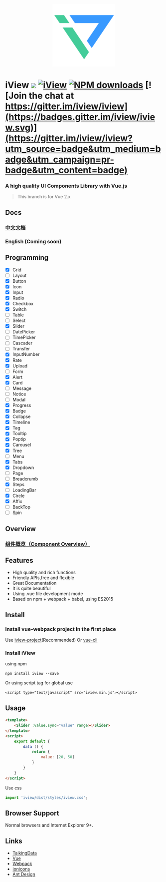 <p align="center">
    <a href="https://www.iviewui.com">
        <img width="200" src="https://raw.githubusercontent.com/iview/iview/master/assets/logo.png">
    </a>
</p>

# iView  [![](https://img.shields.io/travis/iview/iview.svg?style=flat-square)](https://travis-ci.org/iview/iview) [![iView](https://img.shields.io/npm/v/iview.svg?style=flat-square)](https://www.npmjs.org/package/iview) [![NPM downloads](http://img.shields.io/npm/dm/iview.svg?style=flat-square)](https://npmjs.org/package/iview) [![Join the chat at https://gitter.im/iview/iview](https://badges.gitter.im/iview/iview.svg)](https://gitter.im/iview/iview?utm_source=badge&utm_medium=badge&utm_campaign=pr-badge&utm_content=badge)

### A high quality  UI Components Library with Vue.js

> This branch is for Vue 2.x

## Docs

### [中文文档](https://www.iviewui.com)
### English (Coming soon)

## Programming
- [x] Grid
- [ ] Layout
- [x] Button
- [x] Icon
- [x] Input
- [x] Radio
- [x] Checkbox
- [x] Switch
- [ ] Table
- [ ] Select
- [x] Slider
- [ ] DatePicker
- [ ] TimePicker
- [ ] Cascader
- [ ] Transfer
- [x] InputNumber
- [x] Rate
- [x] Upload
- [ ] Form
- [x] Alert
- [x] Card
- [ ] Message
- [ ] Notice
- [ ] Modal
- [x] Progress
- [x] Badge
- [x] Collapse
- [x] Timeline
- [x] Tag
- [x] Tooltip
- [x] Poptip
- [x] Carousel
- [x] Tree
- [ ] Menu
- [x] Tabs
- [x] Dropdown
- [ ] Page
- [ ] Breadcrumb
- [x] Steps
- [ ] LoadingBar
- [x] Circle
- [x] Affix
- [ ] BackTop
- [ ] Spin

## Overview

### [组件概览（Component Overview）](https://www.iviewui.com/overview)

## Features

- High quality and rich functions
- Friendly APIs,free and flexible
- Great Documentation
- It is quite beautiful
- Using .vue file development mode
- Based on npm + webpack + babel, using ES2015

## Install

### Install vue-webpack project in the first place 

Use [iview-project](https://github.com/iview/iview-project)(Recommended) Or [vue-cli](https://github.com/vuejs/vue-cli)

### Install iView

using npm
```
npm install iview --save
```
Or using script tag for global use
```
<script type="text/javascript" src="iview.min.js"></script>
```

## Usage

```html
<template>
    <Slider :value.sync="value" range></Slider>
</template>
<script>
    export default {
        data () {
            return {
                value: [20, 50]
            }
        }
    }
</script>
```
Use css
```js
import 'iview/dist/styles/iview.css';
```

## Browser Support

Normal browsers and Internet Explorer 9+.

## Links

- [TalkingData](https://github.com/TalkingData)
- [Vue](https://github.com/vuejs/vue)
- [Webpack](https://github.com/webpack/webpack)
- [ionicons](https://github.com/driftyco/ionicons)
- [Ant Design](https://github.com/ant-design/ant-design)
